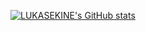 [![LUKASEKINE's GitHub stats](https://github-readme-stats.vercel.app/api?username=lulusekki&theme=vue-dark&show_icons=true)](https://github.com/mo-ri-regen/github-readme-stats)
